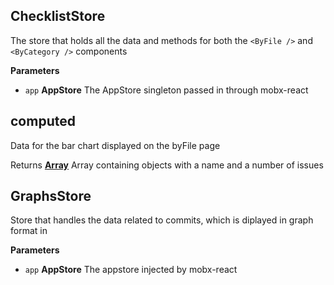 <!-- Generated by documentation.js. Update this documentation by updating the source code. -->

## ChecklistStore

The store that holds all the data and methods for both the
`<ByFile />` and `<ByCategory />` components

**Parameters**

-   `app` **AppStore** The AppStore singleton passed in through mobx-react

## computed

Data for the bar chart displayed on the byFile page

Returns **[Array][1]** Array containing objects with a name and a
number of issues

## GraphsStore

Store that handles the data related to commits, which is diplayed in
graph format in <Graphs />

**Parameters**

-   `app` **AppStore** The appstore injected by mobx-react

[1]: https://developer.mozilla.org/docs/Web/JavaScript/Reference/Global_Objects/Array
